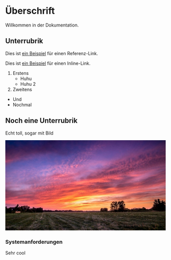 # Überschrift

Willkommen in der Dokumentation.

## Unterrubrik

<div lang="php">
<?php
echo "Hallo Welt!";
?>
</div>
    
Dies ist [ein Beispiel][1] für einen Referenz-Link.

Dies ist [ein Beispiel](http://example.com/ "Der Linktitel") für
einen Inline-Link.

1. Erstens
    - Huhu
    - Huhu 2
2. Zweitens

- Und
- Nochmal

## Noch eine Unterrubrik

Echt toll, sogar mit Bild

![Beispielbild](doc/test/images/example.jpg)

### Systemanforderungen

Sehr cool



[1]: http://example.com/  "Optionalen Titel hier eintragen"